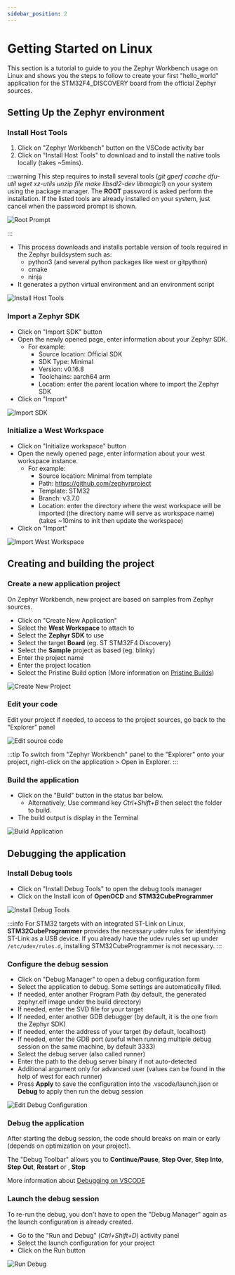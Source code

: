 ```yaml
---
sidebar_position: 2
---
```


# Getting Started on Linux

This section is a tutorial to guide to you the Zephyr Workbench usage on Linux and shows
you the steps to follow to create your first "hello_world" application for the STM32F4_DISCOVERY board 
from the official Zephyr sources.

## Setting Up the Zephyr environment

### Install Host Tools
1. Click on "Zephyr Workbench" button on the VSCode activity bar
2. Click on "Install Host Tools" to download and to install the native tools locally (takes ~5mins).

:::warning
This step requires to install several tools (*git gperf ccache dfu-util wget xz-utils unzip file make 
libsdl2-dev libmagic1*) on your system using the package manager. The **ROOT** password is asked perform the 
installation. If the listed tools are already installed on your system, just cancel when the password prompt
is shown.

![Root Prompt](/img/zw/getting-started/linux/zw_2_install-host-tools-root.png)

:::

   * This process downloads and installs portable version of tools required in the Zephyr buildsystem such as:
      - python3 (and several python packages like west or gitpython)
      - cmake
      - ninja
   * It generates a python virtual environment and an environment script

![Install Host Tools](/img/zw/getting-started/linux/zw_1_install-host-tools.png)

### Import a Zephyr SDK
   * Click on "Import SDK" button
   * Open the newly opened page, enter information about your Zephyr SDK.
      - For example:
        - Source location: Official SDK
        - SDK Type: Minimal
        - Version: v0.16.8
        - Toolchains: aarch64 arm
        - Location: enter the parent location where to import the Zephyr SDK
   * Click on "Import"   

![Import SDK](/img/zw/getting-started/linux/zw_3_sdk-import.png)


### Initialize a West Workspace
   * Click on "Initialize workspace" button
   * Open the newly opened page, enter information about your west workspace instance.
      - For example:
        - Source location: Minimal from template
        - Path: https://github.com/zephyrproject
        - Template: STM32
        - Branch: v3.7.0
        - Location: enter the directory where the west workspace will be imported (the directory name will serve as workspace name)
      (takes ~10mins to init then update the workspace)
   * Click on "Import"

![Import West Workspace](/img/zw/getting-started/linux/zw_4_west-workspace-init.png)


## Creating and building the project

### Create a new application project 
On Zephyr Workbench, new project are based on samples from Zephyr sources.
   * Click on "Create New Application"
   * Select the **West Workspace** to attach to
   * Select the **Zephyr SDK** to use
   * Select the target **Board** (eg. ST STM32F4 Discovery)
   * Select the **Sample** project as based (eg. blinky)
   * Enter the project name
   * Enter the project location
   * Select the Pristine Build option (More information on [Pristine Builds](https://docs.zephyrproject.org/latest/develop/west/build-flash-debug.html#pristine-builds))

![Create New Project](/img/zw/getting-started/linux/zw_5_app-create.png)


### Edit your code
Edit your project if needed, to access to the project sources, go back to the "Explorer" panel

![Edit source code](/img/zw/getting-started/linux/zw_6_app-edit.png)


:::tip
To switch from "Zephyr Workbench" panel to the "Explorer" onto your project, right-click on the application > Open in Explorer.
:::

### Build the application
   * Click on the "Build" button in the status bar below.
      - Alternatively, Use command key *Ctrl+Shift+B* then select the folder to build.
   * The build output is display in the Terminal

![Build Application](/img/zw/getting-started/linux/zw_7_app-build.png)

## Debugging the application
### Install Debug tools
   * Click on "Install Debug Tools" to open the debug tools manager
   * Click on the Install icon of **OpenOCD** and **STM32CubeProgrammer**

![Install Debug Tools](/img/zw/getting-started/linux/zw_8_debug-tools-install.png)

:::info
For STM32 targets with an integrated ST-Link on Linux, **STM32CubeProgrammer** provides the necessary udev rules for 
identifying ST-Link as a USB device. If you already have the udev rules set up under `/etc/udev/rules.d`, installing STM32CubeProgrammer is not necessary.
:::

### Configure the debug session
   * Click on "Debug Manager" to open a debug configuration form
   * Select the application to debug. Some settings are automatically filled.
   * If needed, enter another Program Path (by default, the generated zephyr.elf image under the build directory)
   * If needed, enter the SVD file for your target
   * If needed, enter another GDB debugger (by default, it is the one from the Zephyr SDK)
   * If needed, enter the address of your target  (by default, localhost)
   * If needed, enter the GDB port (useful when running multiple debug session on the same machine, by default 3333)
   * Select the debug server (also called runner)
   * Enter the path to the debug server binary if not auto-detected
   * Additional argument only for advanced user (values can be found in the help of west for each runner)
   * Press **Apply** to save the configuration into the .vscode/launch.json or **Debug** to apply then run the debug session

![Edit Debug Configuration](/img/zw/getting-started/linux/zw_9_debug-manager.png)

### Debug the application

After starting the debug session, the code should breaks on main or early (depends on optimization on your project). 
<!-- 
![Debug application](/img/zw/getting-started/linux/zw_10_debug.png)
-->

The "Debug Toolbar" allows you to **Continue/Pause**, **Step Over**, **Step Into**, **Step Out**, **Restart** or , **Stop**
<!-- 
![Debug Toolbar](/img/zw/getting-started/linux/zw_11_debug-toolbar.png)
-->

More information about [Debugging on VSCODE](https://code.visualstudio.com/docs/editor/debugging)
   
### Launch the debug session
To re-run the debug, you don't have to open the "Debug Manager" again as the launch configuration is already created.
   * Go to the "Run and Debug" (*Ctrl+Shift+D*) activity panel
   * Select the launch configuration for your project
   * Click on the Run button

![Run Debug](/img/zw/getting-started/linux/zw_11_rerun-debug.png)


